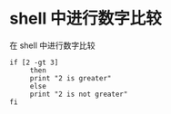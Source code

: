 # shell 中进行数字比较


在 shell 中进行数字比较

```shell
if [2 -gt 3]
     then
     print "2 is greater"
     else
     print "2 is not greater"
fi
```

